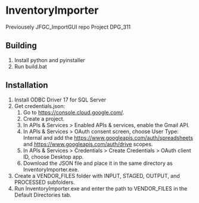 # InventoryImporter
Previousely JFGC_ImportGUI repo Project DPG_311

## Building
1. Install python and pyinstaller
2. Run build.bat

## Installation
1. Install ODBC Driver 17 for SQL Server
2. Get credentials.json:
    1. Go to https://console.cloud.google.com/.
    2. Create a project.
    3. In APIs & Services > Enabled APIs & services, enable the Gmail API.
    4. In APIs & Services > OAuth consent screen, choose User Type: Internal and add the https://www.googleapis.com/auth/spreadsheets and https://www.googleapis.com/auth/drive scopes.
    5. In APIs & Services > Credentials > Create Credentials > OAuth client ID, choose Desktop app.
    6. Download the JSON file and place it in the same directory as InventoryImporter.exe.
3. Create a VENDOR_FILES folder with INPUT, STAGED, OUTPUT, and PROCESSED subfolders.
4. Run InventoryImporter.exe and enter the path to VENDOR_FILES in the Default Directories tab.